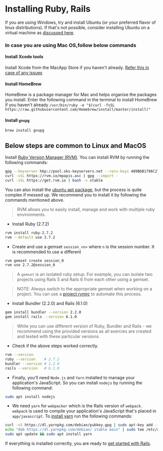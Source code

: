 # Installing Ruby, Rails

If you are using Windows, try and install Ubuntu (or your preferred
flavor of linux distributions). If that's not possible, consider
installing Ubuntu on a virtual machine as [discussed here](https://itsfoss.com/install-linux).

### In case you are using Mac OS,follow below commands
#### Install Xcode tools

Install Xcode from the MacApp Store if you haven't already.
[Refer this in case of any issues](https://stackoverflow.com/questions/9329243/xcode-install-command-line-tools)
#### Install HomeBrew
HomeBrew is a package manager for Mac and helps organise the packages you install.
Enter the following command in the terminal to install HomeBrew if you haven't already
`/usr/bin/ruby -e "$(curl -fsSL https://raw.githubusercontent.com/Homebrew/install/master/install)"`
#### Install `gnupg`
```bash
brew install gnupg
```

## Below steps are common to Linux and MacOS
Install [Ruby Version Manager (RVM)](http://rvm.io/rvm/install).
You can install RVM by running the following commands:
```bash
gpg --keyserver hkp://pool.sks-keyservers.net --recv-keys 409B6B1796C275462A1703113804BB82D39DC0E3 7D2BAF1CF37B13E2069D6956105BD0E739499BDB
curl -sSL https://rvm.io/mpapis.asc | gpg --import -
curl -sSL https://get.rvm.io | bash -s stable
```
You can also install the [ubuntu apt package](https://github.com/rvm/ubuntu_rvm), but the process is quite complex if messed up. We recommend you to install it by following the commands mentioned above.

> RVM allows you to easily install, manage and work with multiple ruby
> environments.

- Install Ruby (2.7.2)

```bash
rvm install ruby-2.7.2
rvm --default use 2.7.2
```

- Create and use a gemset `session_<n>` where `n` is the session number.
  It is recommended to use a different 

```bash
rvm gemset create session_0
rvm use 2.7.2@session_0
```

> A `gemset` is an isolated ruby setup. For example, you can isolate two
> projects using Rails 5 and Rails 6 from each other using a gemset.

> NOTE: Always switch to the appropriate gemset when working on a
> project. You can use a [project rvmrc](https://rvm.io/workflow/rvmrc)
> to automate this process.

- Install Bundler (2.2.0) and Rails (6.1.0)

```bash
gem install bundler --version 2.2.0
gem install rails --version 6.1.0
```

> While you can use different version of Ruby, Bundler and Rails - we
> recommend using the provided versions as all exercies are created and
> tested with these particular versions.

- Check if the above steps worked correctly.

```bash
rvm --version
ruby --version    # 2.7.2
bundler --version # 2.2.0
rails --version   # 6.1.0
```
* Finally, you'll need `Node.js` and `Yarn` installed to manage your application's JavaScript. So you can install `nodejs` by running the following command:
```bash
sudo apt install nodejs
```
* We need `yarn` for `webpacker` which is the Rails version of `webpack`. `webpack` is used to compile your application's JavaScript that's placed in `app/javascript`. To [install yarn](https://classic.yarnpkg.com/en/docs/install/#debian-stable) run the following commands:
```bash
curl -sS https://dl.yarnpkg.com/debian/pubkey.gpg | sudo apt-key add -
echo "deb https://dl.yarnpkg.com/debian/ stable main" | sudo tee /etc/apt/sources.list.d/yarn.list
sudo apt update && sudo apt install yarn
```
If everything is installed correctly, you are ready to [get started with
Rails](/session_1/README.md).
